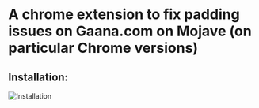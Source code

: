 # A chrome extension to fix padding issues on Gaana.com on Mojave (on particular Chrome versions)

## Installation:
![Installation](https://raw.githubusercontent.com/Akshat-Jain/Gaana-Padding-Fix/master/static/installation.gif)